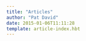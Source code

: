 ```yaml
---
title: "Articles"
author: "Pat David"
date: 2015-01-06T11:11:28
template: article-index.hbt
---
```


